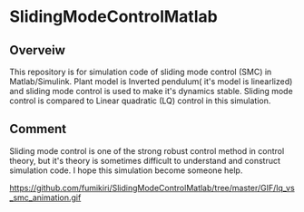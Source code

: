 # SlidingModeControlMatlab

## Overveiw
This repository is for simulation code of sliding mode control (SMC) in Matlab/Simulink.
Plant model is Inverted pendulum( it's model is linearlized) and sliding mode control is used to make it's dynamics stable.
Sliding mode control is compared to Linear quadratic (LQ) control in this simulation.



## Comment
Sliding mode control is one of the strong robust control method in control theory, but it's theory is sometimes difficult to understand and construct simulation code.
I hope this simulation become someone help.


https://github.com/fumikiri/SlidingModeControlMatlab/tree/master/GIF/lq_vs_smc_animation.gif

